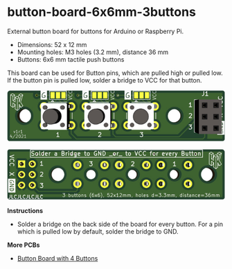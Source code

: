 # button-board-6x6mm-3buttons

External button board for buttons for Arduino or Raspberry Pi.

- Dimensions: 52 x 12 mm
- Mounting holes: M3 holes (3.2 mm), distance 36 mm
- Buttons: 6x6 mm tactile push buttons

This board can be used for Button pins, which are pulled high or pulled low. If the button pin is pulled low, solder a bridge to VCC for that button.

![PCB front](./images/front.jpg)

![PCB back](./images/back.jpg)

__Instructions__

- Solder a bridge on the back side of the board for every button. For a pin which is pulled low by default, solder the bridge to GND.

__More PCBs__

- [Button Board with 4 Buttons](https://github.com/zytzeiche/button-board-6x6mm-4buttons)
